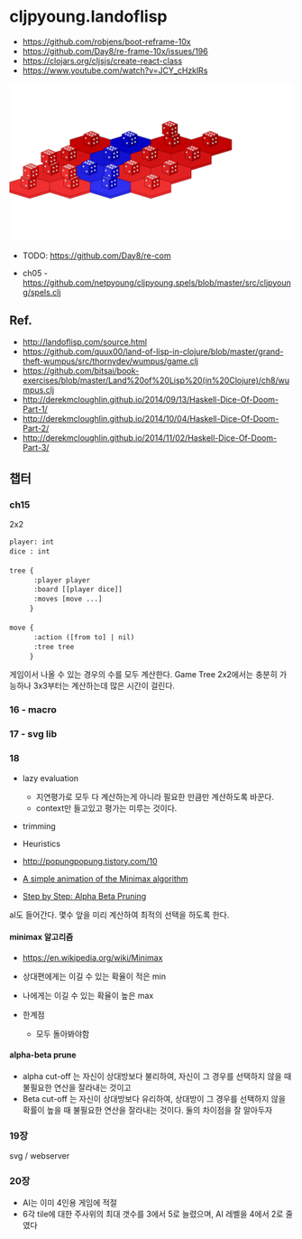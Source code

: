 # cljpyoung.landoflisp


- <https://github.com/robjens/boot-reframe-10x>
- <https://github.com/Day8/re-frame-10x/issues/196>
- <https://clojars.org/cljsjs/create-react-class>
- <https://www.youtube.com/watch?v=JCY_cHzklRs>

![](./landoflisp.svg)


- TODO: <https://github.com/Day8/re-com>
* ch05 - https://github.com/netpyoung/cljpyoung.spels/blob/master/src/cljpyoung/spels.clj

## Ref.

- <http://landoflisp.com/source.html>
- <https://github.com/quux00/land-of-lisp-in-clojure/blob/master/grand-theft-wumpus/src/thornydev/wumpus/game.clj>
- <https://github.com/bitsai/book-exercises/blob/master/Land%20of%20Lisp%20(in%20Clojure)/ch8/wumpus.clj>
- <http://derekmcloughlin.github.io/2014/09/13/Haskell-Dice-Of-Doom-Part-1/>
- <http://derekmcloughlin.github.io/2014/10/04/Haskell-Dice-Of-Doom-Part-2/>
- <http://derekmcloughlin.github.io/2014/11/02/Haskell-Dice-Of-Doom-Part-3/>

## 챕터

### ch15

2x2

``` txt
player: int
dice : int

tree {
      :player player
      :board [[player dice]]
      :moves [move ...]
     }

move {
      :action ([from to] | nil)
      :tree tree
     }
```

게임이서 나올 수 있는 경우의 수를 모두 계산한다.
Game Tree
2x2에서는 충분히 가능하나
3x3부터는 계산하는데 많은 시간이 걸린다.

### 16 - macro
### 17 - svg lib

### 18

- lazy evaluation
  - 지연평가로 모두 다 계산하는게 아니라 필요한 만큼만 계산하도록 바꾼다.
  - context만 들고있고 평가는 미루는 것이다.

- trimming
- Heuristics


- <http://popungpopung.tistory.com/10>
- [A simple animation of the Minimax algorithm](https://www.youtube.com/watch?v=zDskcx8FStA)
- [Step by Step: Alpha Beta Pruning](https://www.youtube.com/watch?v=xBXHtz4Gbdo)

aI도 들어간다. 몇수 앞을 미리 계산하여 최적의 선택을 하도록 한다.

#### minimax 알고리즘

- <https://en.wikipedia.org/wiki/Minimax>

- 상대편에게는 이길 수 있는 확율이 적은 min
- 나에게는 이길 수 있는 확율이 높은 max
- 한계점
  - 모두 돌아봐야함


#### alpha-beta prune

- alpha cut-off 는 자신이 상대방보다 불리하여, 자신이 그 경우를 선택하지 않을 때 불필요한 연산을 잘라내는 것이고
- Beta cut-off 는 자신이 상대방보다 유리하여, 상대방이 그 경우를 선택하지 않을 확률이 높을 때 불필요한 연산을 잘라내는 것이다. 둘의 차이점을 잘 알아두자

### 19장

svg / webserver

### 20장

- AI는 이미 4인용 게임에 적절
- 6각 tile에 대한 주사위의 최대 갯수를 3에서 5로 늘렸으며, AI 레벨을 4에서 2로 줄였다

